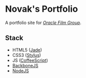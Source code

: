 Novak's Portfolio
==================
A portfolio site for [_Oracle Film Group_](http://www.oraclefilm.com/Oracle_Film_Group/Home.html).

Stack
-----
* HTML5 ([Jade](http://jade-lang.com/))
* CSS3 ([Stylus](http://learnboost.github.io/stylus/))
* JS ([CoffeeScript](http://coffeescript.org/))
* [BackboneJS](backbonejs.org)
* [NodeJS](http://nodejs.org/)
